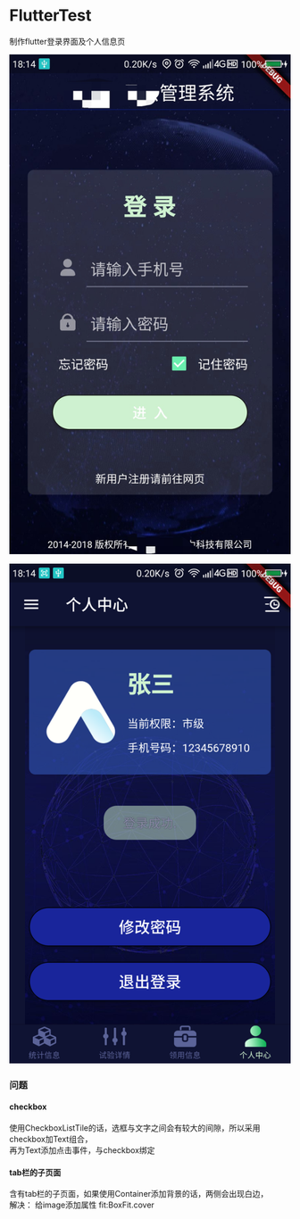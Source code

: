 # FlutterTest
制作flutter登录界面及个人信息页    

![avatar](./toolmanager/Login.jpg)

![avatar](./toolmanager/MyInfo.png)
### 问题
#### checkbox
使用CheckboxListTile的话，选框与文字之间会有较大的间隙，所以采用checkbox加Text组合，   
再为Text添加点击事件，与checkbox绑定   

#### tab栏的子页面 
含有tab栏的子页面，如果使用Container添加背景的话，两侧会出现白边，   
解决： 给image添加属性 fit:BoxFit.cover
